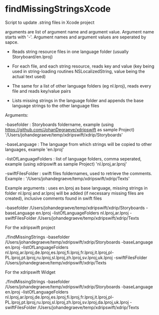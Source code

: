 # findMissingStringsXcode

Script to update .string files in Xcode project


arguments are list of argument name and argument value. Argument name starts with '-'. Argument names and argument values are seperated by sapce.
- Reads string resource files in one language folder (usually Storyboard/en.lproj)

- For each file, and each string resource, reads key and value (key being used in string-loading routines NSLocalizedString, value being the actual text used)

- The same for a list of other language folders (eg nl.lproj), reads every file and reads key/value pairs

- Lists missing strings in the language folder and appends the base language strings to the other language files


Arguments:

  -basefolder : Storyboards foldername, example (using https://github.com/JohanDegraeve/xdripswift as sample Project) '/Users/johandegraeve/temp/xdripswift/xdrip/Storyboards'

  -baseLanguage : The language from which strings will be copied to other languages, example 'en.lproj'

  -listOfLanguageFolders : list of language folders, comma seperated, example (using xdripswift as sample Project) 'nl.lproj,ar.lproj'

  -swiftFilesFolder : swift files foldernames, used to retrieve the comments. Example : '/Users/johandegraeve/temp/xdripswift/xdrip/Texts'



Example arguments : uses en.lproj as base language, missing strings in folder nl.lproj and ar.lproj will be added (if necessary missing files are created), inclusive comments found in swift files

   -basefolder /Users/johandegraeve/temp/xdripswift/xdrip/Storyboards -baseLanguage en.lproj -listOfLanguageFolders nl.lproj,ar.lproj -swiftFilesFolder /Users/johandegraeve/temp/xdripswift/xdrip/Texts
   
   
For the xdripswift project

./findMissingStrings -basefolder /Users/johandegraeve/temp/xdripswift/xdrip/Storyboards -baseLanguage en.lproj -listOfLanguageFolders nl.lproj,ar.lproj,de.lproj,es.lproj,fi.lproj,fr.lproj,it.lproj,pl-PL.lproj,pt.lproj,ru.lproj,sl.lproj,zh.lproj,sv.lproj,uk.lproj -swiftFilesFolder /Users/johandegraeve/temp/xdripswift/xdrip/Texts

For the xdripswift Widget

./findMissingStrings -basefolder /Users/johandegraeve/temp/xdripswift/xdrip/Storyboards -baseLanguage en.lproj -listOfLanguageFolders nl.lproj,ar.lproj,de.lproj,es.lproj,fi.lproj,fr.lproj,it.lproj,pl-PL.lproj,pt.lproj,ru.lproj,sl.lproj,zh.lproj,sv.lproj,da.lproj,uk.lproj -swiftFilesFolder /Users/johandegraeve/temp/xdripswift/xdrip/Texts


